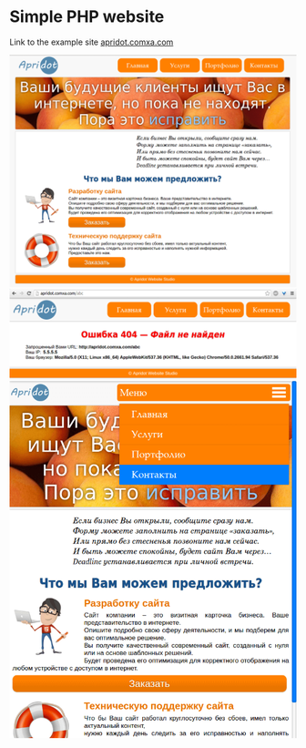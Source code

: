 # Simple PHP website

Link to the example site [apridot.comxa.com](http://apridot.comxa.com)

![alt text](./screenshot/normal.png "Screenshot")
![alt text](./screenshot/error.png "Screenshot error")
![alt text](./screenshot/mobile.png "Screenshot mobile")

